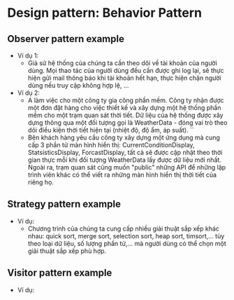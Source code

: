 # Design pattern: Behavior Pattern

## Observer pattern example
- Ví dụ 1: 
  - Giả sử hệ thống của chúng ta cần theo dõi về tài khoản của người dùng. Mọi thao tác của người dùng đều cần được ghi log lại, sẽ thực hiện gửi mail thông báo khi tài khoản hết hạn, thực hiện chặn người dùng nếu truy cập không hợp lệ, …
- Ví dụ 2: 
  - A làm việc cho một công ty gia công phần mềm. Công ty nhận được một đơn đặt hàng cho việc thiết kế và xây dựng một hệ thống phần mềm cho một trạm quan sát thời tiết. Dữ liệu của hệ thống được xây dựng thông qua một đối tượng gọi là WeatherData - đóng vai trò theo dõi điều kiện thời tiết hiện tại (nhiệt độ, độ ẩm, áp suất). ``
  - Bên khách hàng yêu cầu công ty xây dựng một ứng dụng mà cung cấp 3 phần tử màn hình hiển thị: CurrentConditionDisplay, StatsisticsDisplay, ForcastDisplay, tất cả sẽ được cập nhật theo thời gian thực mỗi khi đối tượng WeatherData lấy được dữ liệu mới nhất. Ngoài ra, trạm quan sát cũng muốn "public" những API để những lập trình viên khác có thể viết ra những màn hình hiển thị thời tiết của riêng họ.

## Strategy pattern example
- Ví dụ: 
  - Chương trình của chúng ta cung cấp nhiều giải thuật sắp xếp khác nhau: quick sort, merge sort, selection sort, heap sort, timsort,… tùy theo loại dữ liệu, số lượng phần tử,… mà người dùng có thể chọn một giải thuật sắp xếp phù hợp.

## Visitor pattern example
- Ví dụ:
